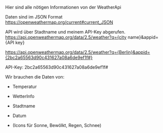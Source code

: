 Hier sind alle nötigen Informationen von der WeatherApi

Daten sind im JSON Format
https://openweathermap.org/current#current_JSON


API wird über Stadtname und meinem API-Key abgerufen.
https://api.openweathermap.org/data/2.5/weather?q={city name}&appid={API key}

https://api.openweathermap.org/data/2.5/weather?q={Berlin}&appid={2bc2a65563d90c431627a08a6de9ef1f#}

API-Key:
2bc2a65563d90c431627a08a6de9ef1f#


Wir brauchen die Daten von:
- Temperatur
- WetterInfo
- Stadtname
- Datum

- (Icons für Sonne, Bewölkt, Regen, Schnee)
